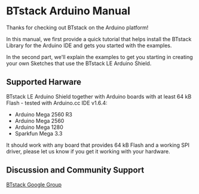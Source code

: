# BTstack Arduino Manual

Thanks for checking out BTstack on the Arduino platform!

In this manual, we first provide a quick tutorial that helps install the BTstack Library for the Arduino IDE and gets you started with the examples.

In the second part, we'll explain the examples to get you starting in creating your own Sketches that use the BTstack LE Arduino Shield.

## Supported Harware 

BTstack LE Arduino Shield together with Arduino boards with at least 64 kB Flash - tested with Arduino.cc IDE v1.6.4:

- Arduino Mega 2560 R3
- Arduino Mega 2560 
- Arduino Mega 1280 
- Sparkfun Mega 3.3

It should work with any board that provides 64 kB Flash and a working SPI driver, please let us know if you get it working with your hardware.

## Discussion and Community Support
[BTstack Google Group](http://groups.google.com/group/btstack-dev)
